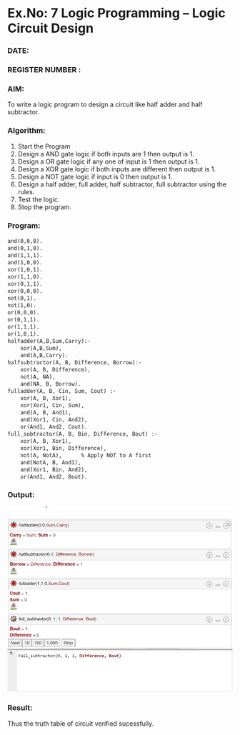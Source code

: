 # Ex.No: 7  Logic Programming –  Logic Circuit Design
### DATE:                                                                            
### REGISTER NUMBER : 
### AIM: 
To write a logic program to design a circuit like half adder and half subtractor.
###  Algorithm:
1. Start the Program
2. Design a AND gate logic if both inputs are 1 then output is 1.
3. Design a OR gate logic if any one of input is 1 then output is 1.
4. Design a XOR gate logic if both inputs are different then output is 1.
5. Design a NOT gate logic if input is 0 then output is 1.
6. Design a half adder, full adder, half subtractor, full subtractor using the rules.
7. Test the logic.
8. Stop the program.

### Program:

```
and(0,0,0).
and(0,1,0).
and(1,1,1).
and(1,0,0).
xor(1,0,1).
xor(1,1,0).
xor(0,1,1).
xor(0,0,0).
not(0,1).
not(1,0).
or(0,0,0).
or(0,1,1).
or(1,1,1).
or(1,0,1).
halfadder(A,B,Sum,Carry):-
    xor(A,B,Sum),
    and(A,B,Carry).
halfsubtractor(A, B, Difference, Borrow):-
    xor(A, B, Difference),
    not(A, NA),
    and(NA, B, Borrow).
fulladder(A, B, Cin, Sum, Cout) :-
    xor(A, B, Xor1),
    xor(Xor1, Cin, Sum),
    and(A, B, And1),
    and(Xor1, Cin, And2),
    or(And1, And2, Cout).
full_subtractor(A, B, Bin, Difference, Bout) :-
    xor(A, B, Xor1),
    xor(Xor1, Bin, Difference),
    not(A, NotA),      % Apply NOT to A first
    and(NotA, B, And1),
    and(Xor1, Bin, And2),
    or(And1, And2, Bout).

```

### Output:

![alt](./Output-Screenshots/logic-circuit.png)

### Result:
Thus the truth table of circuit verified sucessfully.
